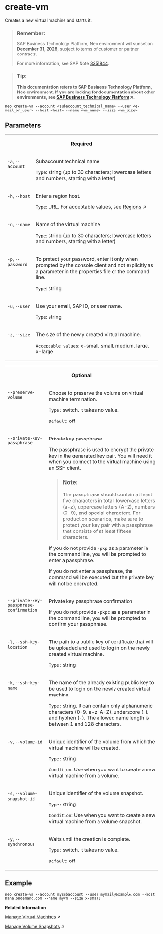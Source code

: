 <!-- loio16f9fab6ae2d40fda106cc7b469d484b -->

# create-vm

Creates a new virtual machine and starts it.



> ### Remember:  
> SAP Business Technology Platform, Neo environment will sunset on **December 31, 2028**, subject to terms of customer or partner contracts.
> 
> For more information, see SAP Note [3351844](https://me.sap.com/notes/3351844).

> ### Tip:  
> **This documentation refers to SAP Business Technology Platform, Neo environment. If you are looking for documentation about other environments, see [SAP Business Technology Platform](https://help.sap.com/viewer/65de2977205c403bbc107264b8eccf4b/Cloud/en-US/6a2c1ab5a31b4ed9a2ce17a5329e1dd8.html "SAP Business Technology Platform (SAP BTP) is an integrated offering comprised of four technology portfolios: database and data management, application development and integration, analytics, and intelligent technologies. The platform offers users the ability to turn data into business value, compose end-to-end business processes, and build and extend SAP applications quickly.") :arrow_upper_right:.**



```
neo create-vm --account <subaccount_technical_name> --user <e-mail_or_user> --host <host> --name <vm_name> --size <vm_size>
```



## Parameters




<table>
<tr>
<th valign="top" colspan="2">

Required

</th>
</tr>
<tr>
<td valign="top">

`-a`, `--account`

</td>
<td valign="top">

Subaccount technical name

`Type`: string \(up to 30 characters; lowercase letters and numbers, starting with a letter\)

</td>
</tr>
<tr>
<td valign="top">

`-h`, `--host`

</td>
<td valign="top">

Enter a region host.

`Type`: URL. For acceptable values, see [Regions](https://help.sap.com/viewer/65de2977205c403bbc107264b8eccf4b/Cloud/en-US/350356d1dc314d3199dca15bd2ab9b0e.html "You can deploy applications in different regions. Each region represents a geographical location (for example, Europe, US East) where applications, data, or services are hosted.") :arrow_upper_right:.

</td>
</tr>
<tr>
<td valign="top">

`-n`, `--name` 

</td>
<td valign="top">

Name of the virtual machine

`Type`: string \(up to 30 characters; lowercase letters and numbers, starting with a letter\)

</td>
</tr>
<tr>
<td valign="top">

`-p`, `--password`

</td>
<td valign="top">

To protect your password, enter it only when prompted by the console client and not explicitly as a parameter in the properties file or the command line.

`Type`: string

</td>
</tr>
<tr>
<td valign="top">

`-u`, `--user`

</td>
<td valign="top">

Use your email, SAP ID, or user name.

`Type`: string

</td>
</tr>
<tr>
<td valign="top">

`-z`, `--size` 

</td>
<td valign="top">

The size of the newly created virtual machine.

`Acceptable values`: x-small, small, medium, large, x-large

</td>
</tr>
</table>


<table>
<tr>
<th valign="top" colspan="2">

Optional

</th>
</tr>
<tr>
<td valign="top">

`--preserve-volume`

</td>
<td valign="top">

Choose to preserve the volume on virtual machine termination.

`Type:` switch. It takes no value.

`Default`: off

</td>
</tr>
<tr>
<td valign="top">

`--private-key-passphrase`

</td>
<td valign="top">

Private key passphrase

The passphrase is used to encrypt the private key in the generated key pair. You will need it when you connect to the virtual machine using an SSH client.

> ### Note:  
> The passphrase should contain at least five characters in total: lowercase letters \(a-z\), uppercase letters \(A-Z\), numbers \(0-9\), and special characters. For production scenarios, make sure to protect your key pair with a passphrase that consists of at least fifteen characters.

If you do not provide `-pkp` as a parameter in the command line, you will be prompted to enter a passphrase.

If you do not enter a passphrase, the command will be executed but the private key will not be encrypted.

</td>
</tr>
<tr>
<td valign="top">

`--private-key-passphrase-confirmation` 

</td>
<td valign="top">

Private key passphrase confirmation

If you do not provide `-pkpc` as a parameter in the command line, you will be prompted to confirm your passphrase.

</td>
</tr>
<tr>
<td valign="top">

`-l`, `--ssh-key-location`

</td>
<td valign="top">

The path to a public key of certificate that will be uploaded and used to log in on the newly created virtual machine.

`Type:` string

</td>
</tr>
<tr>
<td valign="top">

`-k`, `--ssh-key-name` 

</td>
<td valign="top">

The name of the already existing public key to be used to login on the newly created virtual machine.

`Type:` string. It can contain only alphanumeric characters \(0-9, a-z, A-Z\), underscore \(\_\), and hyphen \(-\). The allowed name length is between 1 and 128 characters.

</td>
</tr>
<tr>
<td valign="top">

`-v`, `--volume-id` 

</td>
<td valign="top">

Unique identifier of the volume from which the virtual machine will be created.

`Type:` string

`Condition`: Use when you want to create a new virtual machine from a volume.

</td>
</tr>
<tr>
<td valign="top">

`-s`, `--volume-snapshot-id` 

</td>
<td valign="top">

Unique identifier of the volume snapshot.

`Type:` string

`Condition`: Use when you want to create a new virtual machine from a volume snapshot.

</td>
</tr>
<tr>
<td valign="top">

`-y`, `--synchronous` 

</td>
<td valign="top">

Waits until the creation is complete.

`Type:` switch. It takes no value.

`Default`: off

</td>
</tr>
</table>



## Example

```
neo create-vm --account mysubaccount --user mymail@example.com --host hana.ondemand.com --name myvm --size x-small
```

**Related Information**  


[Manage Virtual Machines](https://help.sap.com/viewer/c746ff81651e4b8fb6efc11146091016/Cloud/en-US/c0d2dd37428944d3b673ffdd74f3a975.html "You can create and start a virtual machine using either the SAP BTP cockpit or the console client. Then, you establish a secure communication channel to it over Secure Shell (SSH) protocol. You open an SSH tunnel and get all the communication details needed for you to log in to the virtual machine and install and maintain your software.") :arrow_upper_right:

[Manage Volume Snapshots](https://help.sap.com/viewer/c746ff81651e4b8fb6efc11146091016/Cloud/en-US/93dd4760f72f42f6a668c903030272a4.html "You can take a snapshot of an existing virtual machine volume in your subaccount and use it to create a new virtual machine with the same file system thus saving any manual installation.") :arrow_upper_right:

